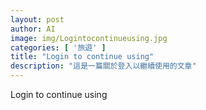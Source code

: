 ```yaml
---
layout: post
author: AI
image: img/Logintocontinueusing.jpg
categories: [ '旅遊' ]
title: "Login to continue using"  
description: "這是一篇關於登入以繼續使用的文章"
---
```

Login to continue using